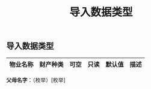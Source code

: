 ﻿---
title: 导入数据类型
second_title: Aspose.Cells Cloud Documen
type: docs
url: /zh/specification/model/importdatatype/
description: Aspose.Cells 云模型规范：ImportDataType。轻松处理 Excel 和其他电子表格文档，具有打开、生成、编辑、拆分、合并、比较和转换等功能
weight: 50
---
## **导入数据类型**

 

|物业名称|财产种类|可空|只读|默认值|描述|
|:- |:- |:- |:- |:- |:- |

**父母名字**：（枚举）[枚举]